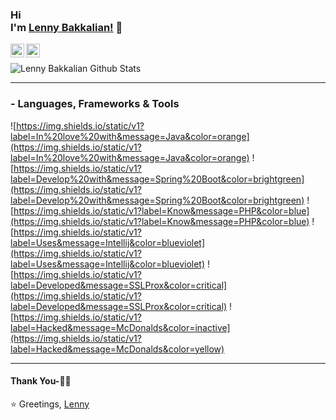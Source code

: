 
### Hi<br/>I'm [Lenny Bakkalian!](https://lenny.bakkalian.de) 👋
<a href="https://twitter.com/lennybakkalian">
  <img align="left" alt="Lenny Bakkalian| Twitter" width="22px" src="https://cdn.jsdelivr.net/npm/simple-icons@v3/icons/twitter.svg" />
</a>
<a href="https://www.instagram.com/lennybakkalian/">
  <img align="left" alt="Lenny Bakkalian | Instagram" width="22px" src="https://cdn.jsdelivr.net/npm/simple-icons@v3/icons/instagram.svg" />
</a>


<br />


![Lenny Bakkalian Github Stats](https://github-readme-stats.vercel.app/api?username=lennybakkalian&show_icons=true&title_color=fff&icon_color=79ff97&text_color=9f9f9f&bg_color=151515)

*************

### - Languages, Frameworks & Tools
![https://img.shields.io/static/v1?label=In%20love%20with&message=Java&color=orange](https://img.shields.io/static/v1?label=In%20love%20with&message=Java&color=orange) ![https://img.shields.io/static/v1?label=Develop%20with&message=Spring%20Boot&color=brightgreen](https://img.shields.io/static/v1?label=Develop%20with&message=Spring%20Boot&color=brightgreen) ![https://img.shields.io/static/v1?label=Know&message=PHP&color=blue](https://img.shields.io/static/v1?label=Know&message=PHP&color=blue) ![https://img.shields.io/static/v1?label=Uses&message=Intellij&color=blueviolet](https://img.shields.io/static/v1?label=Uses&message=Intellij&color=blueviolet) ![https://img.shields.io/static/v1?label=Developed&message=SSLProx&color=critical](https://img.shields.io/static/v1?label=Developed&message=SSLProx&color=critical) ![https://img.shields.io/static/v1?label=Hacked&message=McDonalds&color=inactive](https://img.shields.io/static/v1?label=Hacked&message=McDonalds&color=yellow)

***********************************

#### Thank You-🙏🏼



⭐️ Greetings, [Lenny](https://github.com/lennybakkalian)

